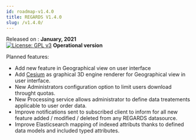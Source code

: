 ```yaml
---
id: roadmap-v1.4.0
title: REGARDS V1.4.0
slug: /v1.4.0/
---
```


Released on : **January, 2021**  
[![License: GPL v3](https://img.shields.io/badge/License-GPLv3-blue.svg)](https://www.gnu.org/licenses/gpl-3.0)
**Operational version**

Planned features:

- Add new feature in Geographical view on user interface
- Add [Cesium](https://cesium.com/) as graphical 3D engine renderer for Geographical view in user interface.
- New Administrators configuration option to limit users download throught quotas.
- New Processing service allows administrator to define data treatements applicable to user order data.
- Improve notifications sent to subscribed client to inform for all new feature added / modified / deleted from any REGARDS datasource.
- Improve Elasticsearch mapping of indexed attributs thanks to defined data models and included typed attributes.

